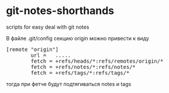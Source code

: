 git-notes-shorthands
====================

scripts for easy deal with git notes

В файле .git/config секцию origin можно привести к виду 
<pre>[remote "origin"]
        url =   .....
        fetch = +refs/heads/*:refs/remotes/origin/*
        fetch = +refs/notes/*:refs/notes/*
        fetch = +refs/tags/*:refs/tags/*</pre>
        
тогда при фетче будут подтягиваться notes и tags        
